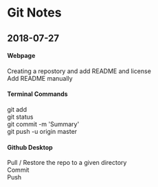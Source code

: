 # Git Notes

## 2018-07-27

#### Webpage
Creating a repostory and add README and license  
Add README manually

#### Terminal Commands
git add  
git status  
git commit -m 'Summary'  
git push -u origin master  

#### Github Desktop
Pull / Restore the repo to a given directory  
Commit  
Push  